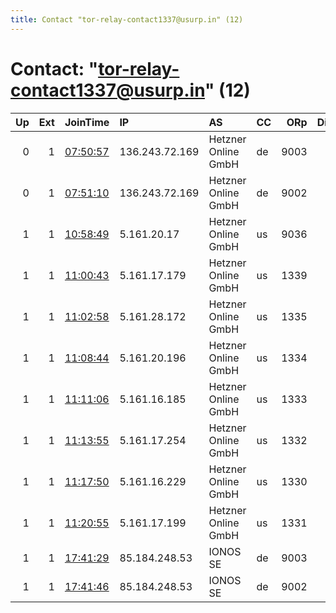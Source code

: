 ```yaml
---
title: Contact "tor-relay-contact1337@usurp.in" (12)
---
```


# Contact: "tor-relay-contact1337@usurp.in" (12)

|   Up |   Ext | JoinTime                                                                                              | IP             | AS                  | CC   |   ORp |   Dirp | OS    | Version   | Nickname    |   eFamMembers |
|-----:|------:|:------------------------------------------------------------------------------------------------------|:---------------|:--------------------|:-----|------:|-------:|:------|:----------|:------------|--------------:|
|    0 |     1 | [07:50:57](https://nusenu.github.io/OrNetStats/w/relay/158230E118A6AD0358117A246E209FDFA51F489D.html) | 136.243.72.169 | Hetzner Online GmbH | de   |  9003 |      0 | Linux | 0.4.7.13  | uhqnode635  |             1 |
|    0 |     1 | [07:51:10](https://nusenu.github.io/OrNetStats/w/relay/D01F1AE1F86CA56AF429519DC1D08EF38096BAD0.html) | 136.243.72.169 | Hetzner Online GmbH | de   |  9002 |      0 | Linux | 0.4.7.13  | uhqnode8495 |             1 |
|    1 |     1 | [10:58:49](https://nusenu.github.io/OrNetStats/w/relay/42F746DE968C4C4EF97D175CF0BB21C130BC0E96.html) | 5.161.20.17    | Hetzner Online GmbH | us   |  9036 |      0 | Linux | 0.4.7.13  | uhqnode3    |             1 |
|    1 |     1 | [11:00:43](https://nusenu.github.io/OrNetStats/w/relay/A879E60F4E215197938EF9045912ADE138A0642D.html) | 5.161.17.179   | Hetzner Online GmbH | us   |  1339 |      0 | Linux | 0.4.7.13  | uhqnode3    |             1 |
|    1 |     1 | [11:02:58](https://nusenu.github.io/OrNetStats/w/relay/09608E5DDED438B7E86044D5350B3FF0F42EE831.html) | 5.161.28.172   | Hetzner Online GmbH | us   |  1335 |      0 | Linux | 0.4.7.13  | uhqnode3    |             1 |
|    1 |     1 | [11:08:44](https://nusenu.github.io/OrNetStats/w/relay/A4BB8350D5045F4832D4670765BB4918F12505F8.html) | 5.161.20.196   | Hetzner Online GmbH | us   |  1334 |      0 | Linux | 0.4.7.13  | uhqnode3    |             1 |
|    1 |     1 | [11:11:06](https://nusenu.github.io/OrNetStats/w/relay/14B45242C0F0847CC0045454AF1CF8FC05C52B87.html) | 5.161.16.185   | Hetzner Online GmbH | us   |  1333 |      0 | Linux | 0.4.7.13  | uhqnode3    |             1 |
|    1 |     1 | [11:13:55](https://nusenu.github.io/OrNetStats/w/relay/FE1B74086E13E1FD6942AF1AB2D41EE1A6795092.html) | 5.161.17.254   | Hetzner Online GmbH | us   |  1332 |      0 | Linux | 0.4.7.13  | uhqnode3    |             1 |
|    1 |     1 | [11:17:50](https://nusenu.github.io/OrNetStats/w/relay/CD4DA188273680DA5EEDEC734BB56E679FDBF59D.html) | 5.161.16.229   | Hetzner Online GmbH | us   |  1330 |      0 | Linux | 0.4.7.13  | uhqnode3    |             1 |
|    1 |     1 | [11:20:55](https://nusenu.github.io/OrNetStats/w/relay/9E341A5D3B6ED1FC05E808F0CD34FFCBCEF48843.html) | 5.161.17.199   | Hetzner Online GmbH | us   |  1331 |      0 | Linux | 0.4.7.13  | uhqnode3    |             1 |
|    1 |     1 | [17:41:29](https://nusenu.github.io/OrNetStats/w/relay/4402901CACB783C381FFA72813F1A6599F77E40D.html) | 85.184.248.53  | IONOS SE            | de   |  9003 |      0 | Linux | 0.4.7.13  | usurpin2126 |             1 |
|    1 |     1 | [17:41:46](https://nusenu.github.io/OrNetStats/w/relay/1E072BDC1AC6CD8CC4568DF05E3085A373B77B8D.html) | 85.184.248.53  | IONOS SE            | de   |  9002 |      0 | Linux | 0.4.7.13  | usurpin4449 |             1 |
